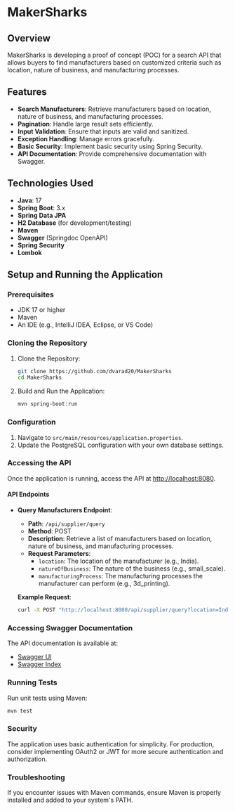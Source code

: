 
# MakerSharks

## Overview
MakerSharks is developing a proof of concept (POC) for a search API that allows buyers to find manufacturers based on customized criteria such as location, nature of business, and manufacturing processes.

## Features
- **Search Manufacturers**: Retrieve manufacturers based on location, nature of business, and manufacturing processes.
- **Pagination**: Handle large result sets efficiently.
- **Input Validation**: Ensure that inputs are valid and sanitized.
- **Exception Handling**: Manage errors gracefully.
- **Basic Security**: Implement basic security using Spring Security.
- **API Documentation**: Provide comprehensive documentation with Swagger.

## Technologies Used
- **Java**: 17
- **Spring Boot**: 3.x
- **Spring Data JPA**
- **H2 Database** (for development/testing)
- **Maven**
- **Swagger** (Springdoc OpenAPI)
- **Spring Security**
- **Lombok**

## Setup and Running the Application

### Prerequisites
- JDK 17 or higher
- Maven
- An IDE (e.g., IntelliJ IDEA, Eclipse, or VS Code)

### Cloning the Repository
1. Clone the Repository:
   ```bash
   git clone https://github.com/dvarad20/MakerSharks
   cd MakerSharks
   ```

2. Build and Run the Application:
   ```bash
   mvn spring-boot:run
   ```

### Configuration
1. Navigate to `src/main/resources/application.properties`.
2. Update the PostgreSQL configuration with your own database settings.

### Accessing the API
Once the application is running, access the API at [http://localhost:8080](http://localhost:8080).

#### API Endpoints

- **Query Manufacturers Endpoint**:
  - **Path**: `/api/supplier/query`
  - **Method**: POST
  - **Description**: Retrieve a list of manufacturers based on location, nature of business, and manufacturing processes.
  - **Request Parameters**:
    - `location`: The location of the manufacturer (e.g., India).
    - `natureOfBusiness`: The nature of the business (e.g., small_scale).
    - `manufacturingProcess`: The manufacturing processes the manufacturer can perform (e.g., 3d_printing).

  **Example Request**:
  ```bash
  curl -X POST "http://localhost:8080/api/supplier/query?location=India&natureOfBusiness=SMALL_SCALE&manufacturingProcess=MOULDING"
  ```

### Accessing Swagger Documentation
The API documentation is available at:
- [Swagger UI](http://localhost:8080/swagger-ui.html)
- [Swagger Index](http://localhost:8080/swagger-ui/index.html)

### Running Tests
Run unit tests using Maven:
```bash
mvn test
```

### Security
The application uses basic authentication for simplicity. For production, consider implementing OAuth2 or JWT for more secure authentication and authorization.

### Troubleshooting
If you encounter issues with Maven commands, ensure Maven is properly installed and added to your system's PATH.

